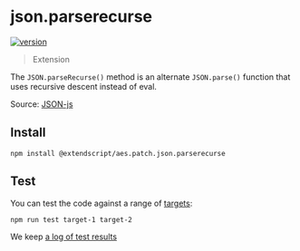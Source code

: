 # json.parserecurse

[![version](https://img.shields.io/npm/v/@extendscript/aes.patch.json.parserecurse.svg)](https://www.npmjs.org/package/@extendscript/aes.patch.json.parserecurse)

> Extension

The `JSON.parseRecurse()` method is an alternate `JSON.parse()` function that uses recursive descent instead of eval.

Source: [JSON-js](https://github.com/douglascrockford/JSON-js/blob/master/json_parse.js)

## Install

    npm install @extendscript/aes.patch.json.parserecurse

## Test

You can test the code against a range of [targets](https://github.com/nbqx/fakestk/blob/master/resources/versions.json):

    npm run test target-1 target-2

We keep [a log of test results](./test/results_log.md)
